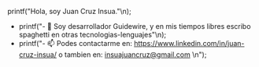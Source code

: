 printf("Hola, soy Juan Cruz Insua."\n);

- printf("- 🌱 Soy desarrollador Guidewire, y en mis tiempos libres escribo spaghetti en otras tecnologias-lenguajes"\n);
- printf("- 📫 Podes contactarme en: https://www.linkedin.com/in/juan-cruz-insua/
                o tambien en: insuajuancruz@gmail.com \n");

